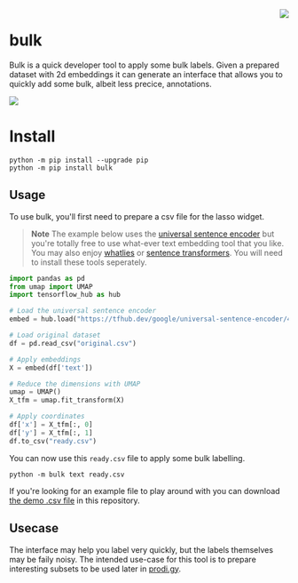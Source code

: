 <img src="lasso.svg" align="right" >

# bulk

Bulk is a quick developer tool to apply some bulk labels. Given a prepared dataset with 2d embeddings it can generate an interface that allows you to quickly add some bulk, albeit less precice, annotations.

![](screenshot.png)

# Install 

```
python -m pip install --upgrade pip
python -m pip install bulk
```

## Usage

To use bulk, you'll first need to prepare a csv file for the lasso widget.

> **Note**
> The example below uses the [universal sentence encoder](https://tfhub.dev/google/universal-sentence-encoder/4) but you're
> totally free to use what-ever text embedding tool that you like.
> You may also enjoy [whatlies](https://koaning.github.io/whatlies/tutorial/scikit-learn/) or [sentence transformers](https://www.sbert.net/examples/applications/computing-embeddings/README.html). You will
> need to install these tools seperately.


```python
import pandas as pd
from umap import UMAP
import tensorflow_hub as hub

# Load the universal sentence encoder
embed = hub.load("https://tfhub.dev/google/universal-sentence-encoder/4")

# Load original dataset
df = pd.read_csv("original.csv")

# Apply embeddings 
X = embed(df['text'])

# Reduce the dimensions with UMAP
umap = UMAP()
X_tfm = umap.fit_transform(X)

# Apply coordinates
df['x'] = X_tfm[:, 0]
df['y'] = X_tfm[:, 1]
df.to_csv("ready.csv")
```

You can now use this `ready.csv` file to apply some bulk labelling. 

```
python -m bulk text ready.csv
```

If you're looking for an example file to play around with you can download
[the demo .csv file](https://github.com/koaning/bulk/blob/main/cluestarred.csv) in this repository.
## Usecase 

The interface may help you label very quickly, but the labels themselves may be faily noisy. The intended use-case for this tool is to prepare interesting subsets to be used later in [prodi.gy](https://prodi.gy). 
